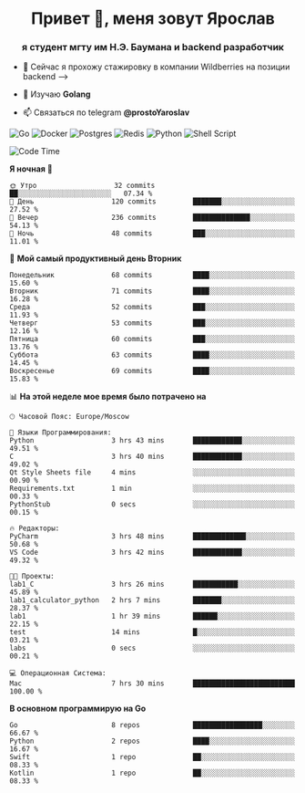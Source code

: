 <h1 align="center">Привет 👋, меня зовут Ярослав</h1>
<h3 align="center">я студент мгту им Н.Э. Баумана и 
backend разработчик</h3>

<!--[![Typing SVG](https://readme-typing-svg.herokuapp.com?color=%2336BCF7&lines=Computer+science+student)](https://git.io/typing-svg)
-->

<!--<p align="left"> <a href="https://github.com/ryo-ma/github-profile-trophy"><img src="https://github-profile-trophy.vercel.app/?username=passwordhash" alt="passwordhash" /></a> </p>-->

<!-- - 🔭 Сейчас я активно разрабатываю проект [Grates](https://github.com/passwordhash/grates) -->
- 🔭 Сейчас я прохожу стажировку в компании Wildberries на позиции backend -->

- 🌱 Изучаю **Golang**

- 📫 Связаться по telegram **@prostoYaroslav**

![Go](https://img.shields.io/badge/go-%2300ADD8.svg?style=for-the-badge&logo=go&logoColor=white)
![Docker](https://img.shields.io/badge/docker-%230db7ed.svg?style=for-the-badge&logo=docker&logoColor=white)
![Postgres](https://img.shields.io/badge/postgres-%23316192.svg?style=for-the-badge&logo=postgresql&logoColor=white)
![Redis](https://img.shields.io/badge/redis-%23DD0031.svg?style=for-the-badge&logo=redis&logoColor=white)
![Python](https://img.shields.io/badge/python-3670A0?style=for-the-badge&logo=python&logoColor=ffdd54)
![Shell Script](https://img.shields.io/badge/shell_script-%23121011.svg?style=for-the-badge&logo=gnu-bash&logoColor=white)

<!--START_SECTION:waka-->
![Code Time](http://img.shields.io/badge/Code%20Time-155%20hrs%2012%20mins-blue)

**Я ночная 🦉** 

```text
🌞 Утро                   32 commits          ██░░░░░░░░░░░░░░░░░░░░░░░   07.34 % 
🌆 День                   120 commits         ███████░░░░░░░░░░░░░░░░░░   27.52 % 
🌃 Вечер                  236 commits         ██████████████░░░░░░░░░░░   54.13 % 
🌙 Ночь                   48 commits          ███░░░░░░░░░░░░░░░░░░░░░░   11.01 % 
```
📅 **Мой самый продуктивный день Вторник** 

```text
Понедельник              68 commits          ████░░░░░░░░░░░░░░░░░░░░░   15.60 % 
Вторник                  71 commits          ████░░░░░░░░░░░░░░░░░░░░░   16.28 % 
Среда                    52 commits          ███░░░░░░░░░░░░░░░░░░░░░░   11.93 % 
Четверг                  53 commits          ███░░░░░░░░░░░░░░░░░░░░░░   12.16 % 
Пятница                  60 commits          ███░░░░░░░░░░░░░░░░░░░░░░   13.76 % 
Суббота                  63 commits          ████░░░░░░░░░░░░░░░░░░░░░   14.45 % 
Воскресенье              69 commits          ████░░░░░░░░░░░░░░░░░░░░░   15.83 % 
```


📊 **На этой неделе мое время было потрачено на** 

```text
🕑︎ Часовой Пояс: Europe/Moscow

💬 Языки Программирования: 
Python                   3 hrs 43 mins       ████████████░░░░░░░░░░░░░   49.51 % 
C                        3 hrs 40 mins       ████████████░░░░░░░░░░░░░   49.02 % 
Qt Style Sheets file     4 mins              ░░░░░░░░░░░░░░░░░░░░░░░░░   00.90 % 
Requirements.txt         1 min               ░░░░░░░░░░░░░░░░░░░░░░░░░   00.33 % 
PythonStub               0 secs              ░░░░░░░░░░░░░░░░░░░░░░░░░   00.15 % 

🔥 Редакторы: 
PyCharm                  3 hrs 48 mins       █████████████░░░░░░░░░░░░   50.68 % 
VS Code                  3 hrs 42 mins       ████████████░░░░░░░░░░░░░   49.32 % 

🐱‍💻 Проекты: 
lab1_C                   3 hrs 26 mins       ███████████░░░░░░░░░░░░░░   45.89 % 
lab1_calculator_python   2 hrs 7 mins        ███████░░░░░░░░░░░░░░░░░░   28.37 % 
lab1                     1 hr 39 mins        ██████░░░░░░░░░░░░░░░░░░░   22.15 % 
test                     14 mins             █░░░░░░░░░░░░░░░░░░░░░░░░   03.21 % 
labs                     0 secs              ░░░░░░░░░░░░░░░░░░░░░░░░░   00.21 % 

💻 Операционная Система: 
Mac                      7 hrs 30 mins       █████████████████████████   100.00 % 
```

**В основном программирую на Go** 

```text
Go                       8 repos             █████████████████░░░░░░░░   66.67 % 
Python                   2 repos             ████░░░░░░░░░░░░░░░░░░░░░   16.67 % 
Swift                    1 repo              ██░░░░░░░░░░░░░░░░░░░░░░░   08.33 % 
Kotlin                   1 repo              ██░░░░░░░░░░░░░░░░░░░░░░░   08.33 % 
```




<!--END_SECTION:waka-->

<!--
<p><img align="center" src="https://github-readme-stats.vercel.app/api/top-langs?username=passwordhash&show_icons=true&locale=en&layout=compact" alt="passwordhash" /></p>

<p><img align="center" src="https://github-readme-streak-stats.herokuapp.com/?user=passwordhash&" alt="passwordhash" /></p>-->

